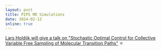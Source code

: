 ```yaml
---
layout: post
title: PIPS MD Simulations
date: 2024-02-12 
inline: true
---
```


[Lars Holdijk will give a talk on "Stochastic Optimal Control for Collective Variable Free Sampling of Molecular Transition Paths"](projects/pips_mdsim_lholdijk/)  :atom_symbol: 

